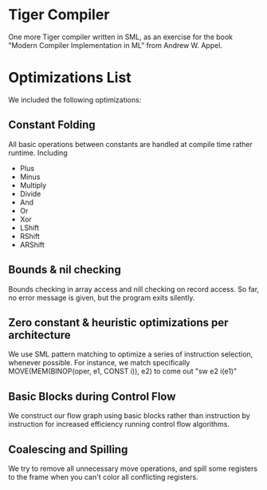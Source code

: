 # Tiger Compiler
One more Tiger compiler written in SML, as an exercise for the book "Modern Compiler Implementation in ML" from Andrew W. Appel.

# Optimizations List
We included the following optimizations:

## Constant Folding
All basic operations between constants are handled at compile time rather runtime. Including
* Plus
* Minus
* Multiply
* Divide
* And
* Or
* Xor
* LShift
* RShift
* ARShift

## Bounds & nil checking
Bounds checking in array access and nill checking on record access.
So far, no error message is given, but the program exits silently.

## Zero constant & heuristic optimizations per architecture
We use SML pattern matching to optimize a series of instruction selection, whenever possible.
For instance, we match specifically MOVE(MEM(BINOP(oper, e1, CONST i)), e2) to come out "sw e2 i(e1)"

## Basic Blocks during Control Flow
We construct our flow graph using basic blocks rather than instruction by instruction for increased efficiency running control flow algorithms.

## Coalescing and Spilling
We try to remove all unnecessary move operations, and spill some registers to the frame when you can't color all conflicting registers.
